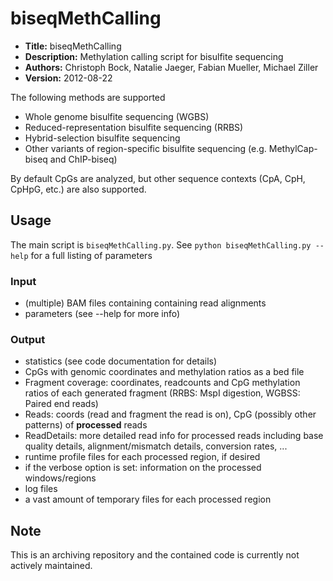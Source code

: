 # biseqMethCalling
* __Title:__ biseqMethCalling
* __Description:__ Methylation calling script for bisulfite sequencing
* __Authors:__ Christoph Bock, Natalie Jaeger, Fabian Mueller, Michael Ziller
* __Version:__ 2012-08-22

The following methods are supported
* Whole genome bisulfite sequencing (WGBS)
* Reduced-representation bisulfite sequencing (RRBS)
* Hybrid-selection bisulfite sequencing
* Other variants of region-specific bisulfite sequencing (e.g. MethylCap-biseq and ChIP-biseq)

By default CpGs are analyzed, but other sequence contexts (CpA, CpH, CpHpG, etc.) are also supported.

## Usage
The main script is `biseqMethCalling.py`. See `python biseqMethCalling.py --help` for a full listing of parameters

### Input
* (multiple) BAM files containing containing read alignments
* parameters (see --help for more info)

### Output
* statistics (see code documentation for details)
* CpGs with genomic coordinates and methylation ratios as a bed file
* Fragment coverage: coordinates, readcounts and CpG methylation ratios of each generated fragment (RRBS: MspI digestion, WGBSS: Paired end reads)
* Reads: coords (read and fragment the read is on), CpG (possibly other patterns) of __processed__ reads
* ReadDetails: more detailed read info for processed reads including base quality details, alignment/mismatch details, conversion rates, ...
* runtime profile files for each processed region, if desired
* if the verbose option is set: information on the processed windows/regions
* log files
* a vast amount of temporary files for each processed region

## Note
This is an archiving repository and the contained code is currently not actively maintained.
